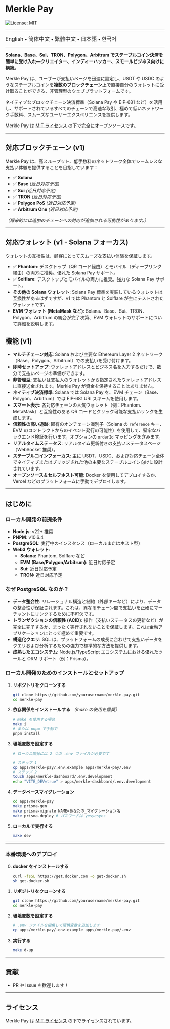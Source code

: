 # Merkle Pay

[![License: MIT](https://img.shields.io/badge/License-MIT-yellow.svg)](LICENSE)

---

<a href="README.md" style="text-decoration: none;"><span style="font-size: larger;">English</span></a> <span> • </span>
<a href="README_zh-CN.md" style="text-decoration: none;"><span style="font-size: larger;">简体中文</span></a> <span> • </span>
<a href="README_zh-TW.md" style="text-decoration: none;"><span style="font-size: larger;">繁體中文</span></a> <span> • </span>
<a href="README_jp.md" style="text-decoration: none;"><span style="font-size: larger;">日本語</span></a><span> • </span>
<a href="README_kr.md" style="text-decoration: none;"><span style="font-size: larger;">한국어</span></a>

---

**Solana、Base、Sui、TRON、Polygon、Arbitrum でステーブルコイン決済を簡単に受け入れ—クリエイター、インディーハッカー、スモールビジネス向けに構築。**

Merkle Pay は、ユーザーが支払いページを迅速に設定し、USDT や USDC のようなステーブルコインを**複数のブロックチェーン**上で直接自分のウォレットに受け取ることができる、非管理型のウェブプラットフォームです。

ネイティブなブロックチェーン決済標準（Solana Pay や EIP-681 など）を活用し、サポートされているすべてのチェーンで高速な取引、極めて低いネットワーク手数料、スムーズなユーザーエクスペリエンスを提供します。

Merkle Pay は [MIT ライセンス](LICENSE) の下で完全にオープンソースです。

---

## 対応ブロックチェーン (v1)

Merkle Pay は、高スループット、低手数料のネットワーク全体でシームレスな支払い体験を提供することを目指しています：

- ✅ **Solana**
- ✅ **Base** _(近日対応予定)_
- ✅ **Sui** _(近日対応予定)_
- ✅ **TRON** _(近日対応予定)_
- ✅ **Polygon PoS** _(近日対応予定)_
- ✅ **Arbitrum One** _(近日対応予定)_

_（将来的には追加のチェーンへの対応が追加される可能性があります。）_

---

## 対応ウォレット (v1 - Solana フォーカス)

ウォレットの互換性は、顧客にとってスムーズな支払い体験を保証します。

- ✅ **Phantom**: デスクトップ（QR コード経由）とモバイル（ディープリンク経由）の両方に推奨。優れた Solana Pay サポート。
- ✅ **Solflare**: デスクトップとモバイルの両方に推奨。強力な Solana Pay サポート。
- **その他の Solana ウォレット**: Solana Pay 標準を実装しているウォレットは互換性があるはずですが、v1 では Phantom と Solflare が主にテストされたウォレットです。
- **EVM ウォレット (MetaMask など)**: Solana、Base、Sui、TRON、Polygon、Arbitrum の統合が完了次第、EVM ウォレットのサポートについて詳細を説明します。

## 機能 (v1)

- **マルチチェーン対応**: Solana および主要な Ethereum Layer 2 ネットワーク（Base、Polygon、Arbitrum）での支払いを受け付けます。
- **即時セットアップ**: ウォレットアドレスとビジネス名を入力するだけで、数分で支払いページの準備ができます。
- **非管理型**: 支払いは支払人のウォレットから指定されたウォレットアドレスに直接送金されます。Merkle Pay が資金を保持することはありません。
- **ネイティブ決済標準**: Solana では Solana Pay を、EVM チェーン（Base、Polygon、Arbitrum）では EIP-681 URI スキームを使用します。
- **スマート表示**: 各対応チェーンの人気ウォレット（例：Phantom、MetaMask）と互換性のある QR コードとクリック可能な支払いリンクを生成します。
- **信頼性の高い追跡**: 固有のオンチェーン識別子（Solana の `reference` キー、EVM のコントラクトからのイベント発行の可能性）を使用して、堅牢なバックエンド検証を行います。オプションの `orderId` マッピングを含みます。
- **リアルタイムステータス**: リアルタイム更新付きの支払いステータスページ（WebSocket 推奨）。
- **ステーブルコインフォーカス**: 主に USDT、USDC、および対応チェーン全体でネイティブまたはブリッジされた他の主要なステーブルコイン向けに設計されています。
- **オープンソース＆セルフホスト可能**: Docker を使用してデプロイするか、Vercel などのプラットフォームに手動でデプロイします。

---

## はじめに

### ローカル開発の前提条件

- **Node.js**: v22+ 推奨
- **PNPM**: v10.6.4
- **PostgreSQL**: 実行中のインスタンス（ローカルまたはホスト型）
- **Web3 ウォレット**:
  - **Solana:** Phantom, Solflare など
  - **EVM (Base/Polygon/Arbitrum):** 近日対応予定
  - **Sui:** 近日対応予定
  - **TRON:** 近日対応予定

### なぜ PostgreSQL なのか？

- **データ整合性**: リレーショナル構造と制約（外部キーなど）により、データの整合性が保証されます。これは、異なるチェーン間で支払いを正確にマーチャントにリンクするために不可欠です。
- **トランザクションの信頼性 (ACID)**: 操作（支払いステータスの更新など）が完全に完了するか、まったく実行されないことを保証します。これは金融アプリケーションにとって極めて重要です。
- **構造化クエリ**: SQL は、プラットフォームの成長に合わせて支払いデータをクエリおよび分析するための強力で標準的な方法を提供します。
- **成熟したエコシステム**: Node.js/TypeScript エコシステムにおける優れたツールと ORM サポート（例：Prisma）。

### ローカル開発のためのインストールとセットアップ

1.  **リポジトリをクローンする**

    ```bash
    git clone https://github.com/yourusername/merkle-pay.git
    cd merkle-pay
    ```

2.  **依存関係をインストールする**
    _（make の使用を推奨）_

    ```bash
    # make を使用する場合
    make i
    # または pnpm で手動で
    pnpm install
    ```

3.  **環境変数を設定する**

    ```bash
    # ローカル開発には 2 つの .env ファイルが必要です

    # ステップ 1
    cp apps/merkle-pay/.env.example apps/merkle-pay/.env
    # ステップ 2
    touch apps/merkle-dashboard/.env.development
    echo "VITE_DEV=true" > apps/merkle-dashboard/.env.development
    ```

4.  **データベースマイグレーション**

    ```bash
    cd apps/merkle-pay
    make prisma-gen
    make prisma-migrate NAME=あなたの_マイグレーション名
    make prisma-deploy # パスワードは yesyesyes
    ```

5.  **ローカルで実行する**
    ```bash
    make dev
    ```

---

### 本番環境へのデプロイ

0.  **docker をインストールする**

    ```bash
    curl -fsSL https://get.docker.com -o get-docker.sh
    sh get-docker.sh
    ```

1.  **リポジトリをクローンする**

    ```bash
    git clone https://github.com/yourusername/merkle-pay.git
    cd merkle-pay
    ```

2.  **環境変数を設定する**

    ```bash
    # .env ファイルを編集して環境変数を追加します
    cp apps/merkle-pay/.env.example apps/merkle-pay/.env
    ```

3.  **実行する**
    ```bash
    make d-up
    ```

---

## 貢献

- PR や Issue を歓迎します！

---

## ライセンス

Merkle Pay は [MIT ライセンス](LICENSE) の下でライセンスされています。
